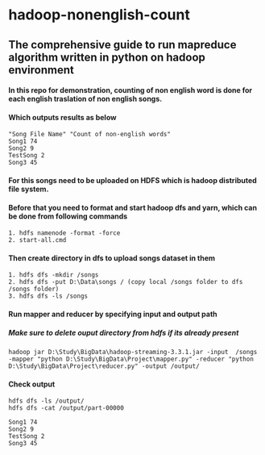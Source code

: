 # hadoop-nonenglish-count

## The comprehensive guide to run mapreduce algorithm written in python on hadoop environment

#### In this repo for demonstration, counting of non english word is done for each english traslation of non english songs.

#### Which outputs results as below
```
"Song File Name" "Count of non-english words"
Song1 74
Song2 9
TestSong 2
Song3 45
```

#### For this songs need to be uploaded on HDFS which is hadoop distributed file system.

#### Before that you need to format and start hadoop dfs and yarn, which can be done from following commands
```
1. hdfs namenode -format -force
2. start-all.cmd
```

#### Then create directory in dfs to upload songs dataset in them
```
1. hdfs dfs -mkdir /songs
2. hdfs dfs -put D:\Data\songs / (copy local /songs folder to dfs /songs folder)
3. hdfs dfs -ls /songs 
```

#### Run mapper and reducer by specifying input and output path
##### Make sure to delete ouput directory from hdfs if its already present
```
hadoop jar D:\Study\BigData\hadoop-streaming-3.3.1.jar -input  /songs -mapper "python D:\Study\BigData\Project\mapper.py" -reducer "python D:\Study\BigData\Project\reducer.py" -output /output/
```

#### Check output
```
hdfs dfs -ls /output/
hdfs dfs -cat /output/part-00000
```

```
Song1 74
Song2 9
TestSong 2
Song3 45
```

